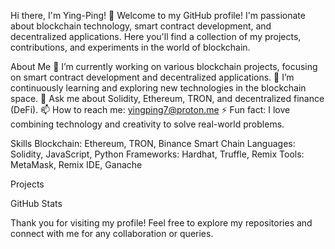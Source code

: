Hi there, I'm Ying-Ping! 👋
Welcome to my GitHub profile! I'm passionate about blockchain technology, smart contract development, and decentralized applications. Here you'll find a collection of my projects, contributions, and experiments in the world of blockchain.

About Me
🔭 I’m currently working on various blockchain projects, focusing on smart contract development and decentralized applications.
🌱 I’m continuously learning and exploring new technologies in the blockchain space.
💬 Ask me about Solidity, Ethereum, TRON, and decentralized finance (DeFi).
📫 How to reach me: yingping7@proton.me
⚡ Fun fact: I love combining technology and creativity to solve real-world problems.

Skills
Blockchain: Ethereum, TRON, Binance Smart Chain
Languages: Solidity, JavaScript, Python
Frameworks: Hardhat, Truffle, Remix
Tools: MetaMask, Remix IDE, Ganache

Projects

GitHub Stats

Thank you for visiting my profile! Feel free to explore my repositories and connect with me for any collaboration or queries.

